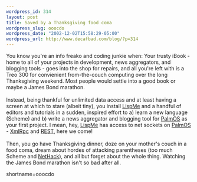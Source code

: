 ```yaml
--- 
wordpress_id: 314
layout: post
title: Saved by a Thanksgiving food coma
wordpress_slug: ooocdo
wordpress_date: "2002-12-02T15:58:29-05:00"
wordpress_url: http://www.decafbad.com/blog/?p=314
---
```

You know you're an info freako and coding junkie when:  Your trusty iBook - home to all of your projects in development, news aggregators, and blogging tools - goes into the shop for repairs, and all you're left with is a Treo 300 for convienient from-the-couch computing over the long Thanksgiving weekend.  Most people would settle into a good book or maybe a James Bond marathon.
<br /><br />
Instead, being thankful for unlimited data access and at least having a screen at which to stare (albeit tiny), you install <a href="http://www.decafbad.com/twiki/bin/view/Main/LispMe">LispMe</a> and a handful of editors and tutorials in a sudden, inspired effort to a) learn a new language (Scheme) and b) write a news aggregator and blogging tool for <a href="http://www.decafbad.com/twiki/bin/view/Main/PalmOS">PalmOS</a> as your first project.  I mean, hey, <a href="http://www.decafbad.com/twiki/bin/view/Main/LispMe">LispMe</a> has access to net sockets on <a href="http://www.decafbad.com/twiki/bin/view/Main/PalmOS">PalmOS</a> -  <a href="http://www.decafbad.com/twiki/bin/view/Main/XmlRpc">XmlRpc</a> and <a href="http://www.decafbad.com/twiki/bin/view/Main/REST">REST</a>, here we come!
<br /><br />
Then, you go have Thanksgiving dinner, doze on your mother's couch in a food coma, dream about hordes of attacking parentheses (too much Scheme and <a href="http://www.decafbad.com/twiki/bin/view/Main/NetHack">NetHack</a>), and all but forget about the whole thing.  Watching the James Bond marathon isn't so bad after all.
<!--more-->
shortname=ooocdo

